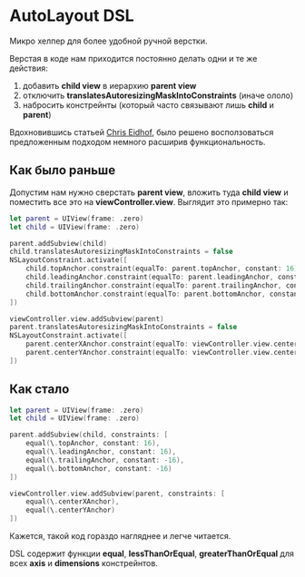 # AutoLayout DSL

Микро хелпер для более удобной ручной верстки.

Верстая в коде нам приходится постоянно делать одни и те же действия:

1. добавить **child view** в иерархию **parent view**
2. отключить **translatesAutoresizingMaskIntoConstraints** (иначе ололо)
3. набросить констрейнты (который часто связывают лишь **child** и **parent**)

Вдохновившись статьей [Chris Eidhof](http://chris.eidhof.nl/post/micro-autolayout-dsl/), было решено восползоваться предложенным подходом немного расширив функциональность.

## Как было раньше
Допустим нам нужно сверстать  **parent view**, вложить туда **child view** и поместить все это на **viewController.view**. Выглядит это примерно так:

```swift
let parent = UIView(frame: .zero)
let child = UIView(frame: .zero)

parent.addSubview(child)
child.translatesAutoresizingMaskIntoConstraints = false
NSLayoutConstraint.activate([
    child.topAnchor.constraint(equalTo: parent.topAnchor, constant: 16)
    child.leadingAnchor.constraint(equalTo: parent.leadingAnchor, constant: 16)
    child.trailingAnchor.constraint(equalTo: parent.trailingAnchor, constant: -16)
    child.bottomAnchor.constraint(equalTo: parent.bottomAnchor, constant: -16)
])

viewController.view.addSubview(parent)
parent.translatesAutoresizingMaskIntoConstraints = false
NSLayoutConstraint.activate([
    parent.centerXAnchor.constraint(equalTo: viewController.view.centerXAnchor)
    parent.centerYAnchor.constraint(equalTo: viewController.view.centerYAnchor)
])
```

## Как стало

```swift
let parent = UIView(frame: .zero)
let child = UIView(frame: .zero)

parent.addSubview(child, constraints: [
    equal(\.topAnchor, constant: 16),
    equal(\.leadingAnchor, constant: 16),
    equal(\.trailingAnchor, constant: -16),
    equal(\.bottomAnchor, constant: -16)
])

viewController.view.addSubview(parent, constraints: [
    equal(\.centerXAnchor),
    equal(\.centerYAnchor)
])
```
Кажется, такой код гораздо нагляднее и легче читается.

DSL содержит функции **equal**, **lessThanOrEqual**, **greaterThanOrEqual** для всех **axis** и **dimensions** констрейнтов.
